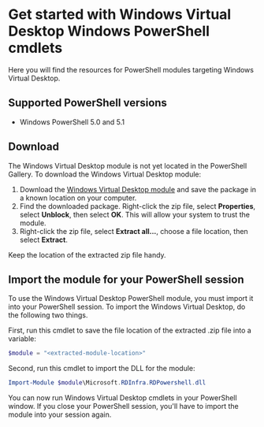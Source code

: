 # Get started with Windows Virtual Desktop Windows PowerShell cmdlets

Here you will find the resources for PowerShell modules targeting Windows Virtual Desktop.

## Supported PowerShell versions

- Windows PowerShell 5.0 and 5.1

## Download

The Windows Virtual Desktop module is not yet located in the PowerShell Gallery. To download the Windows Virtual Desktop module:

1. Download the [Windows Virtual Desktop module]() and save the package in a known location on your computer.
2. Find the downloaded package. Right-click the zip file, select **Properties**, select **Unblock**, then select **OK**. This will allow your system to trust the module.
3. Right-click the zip file, select **Extract all...**, choose a file location, then select **Extract**.

Keep the location of the extracted zip file handy.

## Import the module for your PowerShell session

To use the Windows Virtual Desktop PowerShell module, you must import it into your PowerShell session. To import the Windows Virtual Desktop, do the following two things.

First, run this cmdlet to save the file location of the extracted .zip file into a variable:

```powershell
$module = "<extracted-module-location>"
```

Second, run this cmdlet to import the DLL for the module:

```powershell
Import-Module $module\Microsoft.RDInfra.RDPowershell.dll
```

You can now run Windows Virtual Desktop cmdlets in your PowerShell window. If you close your PowerShell session, you'll have to import the module into your session again.
